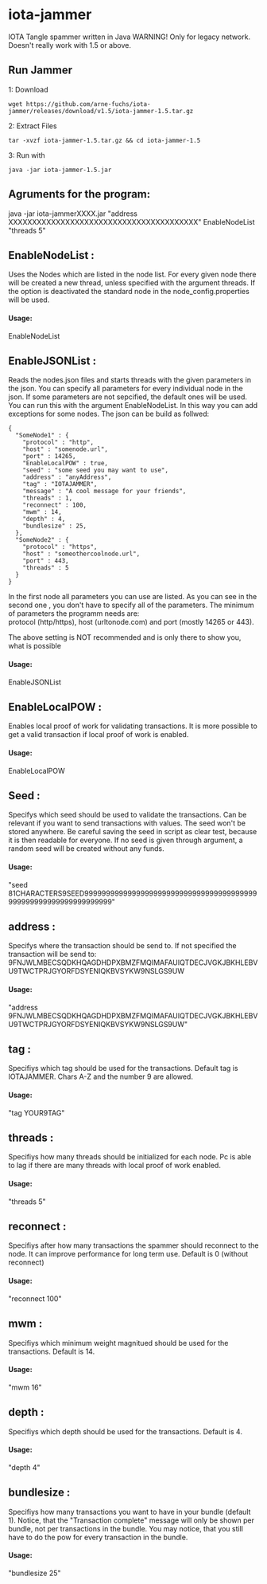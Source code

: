 # iota-jammer
IOTA Tangle spammer written in Java
WARNING! Only for legacy network. Doesn't really work with 1.5 or above.

## Run Jammer

1: Download
```
wget https://github.com/arne-fuchs/iota-jammer/releases/download/v1.5/iota-jammer-1.5.tar.gz
```
2: Extract Files 
```
tar -xvzf iota-jammer-1.5.tar.gz && cd iota-jammer-1.5
```
3: Run with
```
java -jar iota-jammer-1.5.jar
```
## Agruments for the program:

java -jar iota-jammerXXXX.jar "address XXXXXXXXXXXXXXXXXXXXXXXXXXXXXXXXXXXXXXXX" EnableNodeList "threads 5"

##  EnableNodeList : 
Uses the Nodes which are listed in the node list. For every given node there will be created a new thread, unless specified with the argument threads. If the option is deactivated the standard node in the node_config.properties will be used.

#### Usage:
EnableNodeList

##  EnableJSONList : 
Reads the nodes.json files and starts threads with the given parameters in the json. You can specify all parameters for every individual node in the json. If some parameters are not sepcified, the default ones will be used. You can run this with the argument EnableNodeList. In this way you can add exceptions for some nodes.
The json can be build as follwed:
```
{
  "SomeNode1" : {
    "protocol" : "http",
    "host" : "somenode.url",
    "port" : 14265,
    "EnableLocalPOW" : true,
    "seed" : "some seed you may want to use",
    "address" : "anyAddress",
    "tag" : "IOTAJAMMER",
    "message" : "A cool message for your friends",
    "threads" : 1,
    "reconnect" : 100,
    "mwm" : 14,
    "depth" : 4,
    "bundlesize" : 25,
  },
  "SomeNode2" : {
    "protocol" : "https",
    "host" : "someothercoolnode.url",
    "port" : 443,
    "threads" : 5
  }
}
```
In the first node all parameters you can use are listed.
As you can see in the second one , you don't have to specify all of the parameters. The minimum of parameters the programm needs are: <br> protocol (http/https), host (urltonode.com) and port (mostly 14265 or 443).

The above setting is NOT recommended and is only there to show you, what is possible

#### Usage:
EnableJSONList

## EnableLocalPOW : 
Enables local proof of work for validating transactions. It is more possible to get a valid transaction if local proof of work is enabled.

#### Usage:
EnableLocalPOW

## Seed : 
Specifys which seed should be used to validate the transactions. Can be relevant if you want to send transactions with values. The seed won't be stored anywhere. Be careful saving the seed in script as clear test, because it is then readable for everyone. If no seed is given through argument, a random seed will be created without any funds.

#### Usage:
"seed 81CHARACTERS9SEED9999999999999999999999999999999999999999999999999999999999999999"

## address : 
Specifys where the transaction should be send to. If not specified the transaction will be send to:
9FNJWLMBECSQDKHQAGDHDPXBMZFMQIMAFAUIQTDECJVGKJBKHLEBVU9TWCTPRJGYORFDSYENIQKBVSYKW9NSLGS9UW

#### Usage:
"address 9FNJWLMBECSQDKHQAGDHDPXBMZFMQIMAFAUIQTDECJVGKJBKHLEBVU9TWCTPRJGYORFDSYENIQKBVSYKW9NSLGS9UW"

## tag : 
Specifiys which tag should be used for the transactions. Default tag is IOTAJAMMER. Chars A-Z and the number 9 are allowed.

#### Usage:
"tag YOUR9TAG"

## threads : 
Specifiys how many threads should be initialized for each node. Pc is able to lag if there are many threads with local proof of work enabled.

#### Usage:
"threads 5"

## reconnect : 
Specifiys after how many transactions the spammer should reconnect to the node. It can improve performance for long term use. Default is 0 (without reconnect)

#### Usage:
"reconnect 100"

## mwm : 
Specifiys which minimum weight magnitued should be used for the transactions. Default is 14.

#### Usage:
"mwm 16"

## depth : 
Specifiys which depth should be used for the transactions. Default is 4.

#### Usage:
"depth 4"

## bundlesize : 
Specifiys how many transactions you want to have in your bundle (default 1). Notice, that the "Transaction complete" message
will only be shown per bundle, not per transactions in the bundle. You may notice, that you still have to do the pow for every
transaction in the bundle.

#### Usage:
"bundlesize 25"


